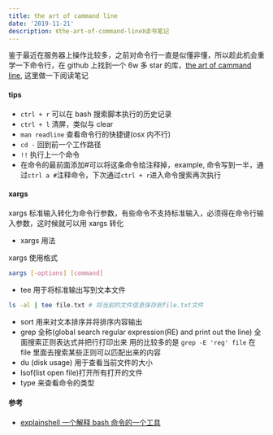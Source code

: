 ```yaml
---
title: the art of cammand line
date: '2019-11-21'
description: 《the-art-of-command-line》读书笔记
---
```


鉴于最近在服务器上操作比较多，之前对命令行一直是似懂非懂，所以趁此机会重学一下命令行，在 github 上找到一个 6w 多 star 的库，[the art of cammand line](https://github.com/jlevy/the-art-of-command-line), 这里做一下阅读笔记

#### tips

- `ctrl + r` 可以在 bash 搜索脚本执行的历史记录
- `ctrl + l` 清屏，类似与 clear
- `man readline` 查看命令行的快捷键(osx 内不行)
- `cd -` 回到前一个工作路径
- `!!` 执行上一个命令
- 在命令的最前面添加#可以将这条命令给注释掉，example, 命令写到一半，通过`ctrl a #`注释命令，下次通过`ctrl + r`进入命令搜索再次执行

#### xargs

xargs 标准输入转化为命令行参数，有些命令不支持标准输入，必须得在命令行输入参数，这时候就可以用 xargs 转化

- xargs 用法

xargs 使用格式

```bash
xargs [-options] [command]
```

- tee 用于将标准输出写到文本文件

```bash
ls -al | tee file.txt # 将当前的文件信息保存到file.txt文件
```

- sort 用来对文本排序并将排序内容输出
- grep 全称(global search regular expression(RE) and print out the line) 全面搜索正则表达式并把行打印出来
  用的比较多的是 `grep -E 'reg' file` 在 file 里面去搜索某些正则可以匹配出来的内容
- du (disk usage) 用于查看当前文件的大小
- lsof(list open file)打开所有打开的文件
- type 来查看命令的类型

#### 参考

- [explainshell 一个解释 bash 命令的一个工具](https://explainshell.com/)
